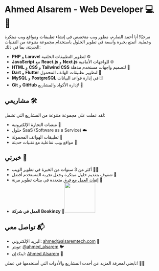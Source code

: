 # Ahmed Alsarem - Web Developer 💻🚀

مرحبًا! أنا أحمد الصارم، مطور ويب متخصص في إنشاء تطبيقات ومواقع ويب مبتكرة وعملية. أتمتع بخبرة واسعة في تطوير الحلول باستخدام مجموعة متنوعة من التقنيات الحديثة، بما في ذلك:

- **PHP** و **Laravel** لتطوير التطبيقات الخلفية ⚙️
- **JavaScript** مع **React.js** و **Next.js** للواجهات الأمامية 🌐
- **HTML** و **CSS** و **Tailwind CSS** لتصميم واجهات مستخدم مذهلة 🎨
- **Dart** و **Flutter** لتطوير تطبيقات الهاتف المحمول 📱
- **MySQL** و **PostgreSQL** في إدارة قواعد البيانات 🗄️
- **Git** و **GitHub** لإدارة الأكواد والمشاريع 📂

## مشاريعي 🛠️

لقد عملت على مجموعة متنوعة من المشاريع التي تشمل:

- منصات التجارة الإلكترونية 🛒
- حلول SaaS (Software as a Service) ☁️
- تطبيقات الهواتف المحمولة 📲
- مواقع ويب تفاعلية مع تقنيات حديثة 🌟

## خبرتي 🌱

- أكثر من 3 سنوات من الخبرة في تطوير الويب 👨‍💻
- شغوف بتقديم حلول مبتكرة وجعل تجربة المستخدم أفضل 🎯
- إتقان العمل مع فرق متعددة في بيئات تطوير مرنة 🤝
- **العمل في شركة Bookinzy** 🏢<img src="https://bookinzy.com/wp-content/uploads/2021/07/logo.png" width="100" />



## تواصل معي 📬

- البريد الإلكتروني: [ahmed@alsaremtech.com](mailto:info@alsaremtech.com) 📧
- تويتر: [@ahmed_alsarem](https://twitter.com/ahmed_alsarem) 🐦
- لينكدإن: [Ahmed Alsarem](https://www.linkedin.com/in/ahmed-alsarem) 💼

تابعني لمعرفة المزيد عن أحدث المشاريع والأدوات التي أستخدمها في عملي! 🔧💡
